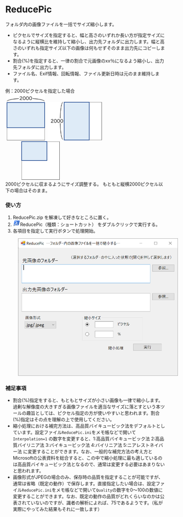 # ReducePic

フォルダ内の画像ファイルを一括でサイズ縮小します。
- ピクセルでサイズを指定すると、幅と高さのいずれか長い方が指定サイズになるように縦横比を維持して縮小し、出力先フォルダに出力します。幅と高さのいずれも指定サイズ以下の画像は何もせずそのまま出力先にコピーします。
- 割合(%)を指定すると、一律の割合で元画像のxx％になるよう縮小し、出力先フォルダに出力します。
- ファイル名、Exif情報、回転情報、ファイル更新日時は元のまま維持します。

例：2000ピクセルを指定した場合<br>
&nbsp;<img src="image/reduce_example1.png" alt="縮小の例1" width="120">
&nbsp;<img src="image/reduce_example2.png" alt="縮小の例2" height="120">
&nbsp;<img src="image/reduce_example3.png" alt="縮小の例3" width="120" hspace="50"><br>
2000ピクセルに収まるようにサイズ調整する。	もともと縦横2000ピクセル以下の場合はそのまま。

### 使い方
1. ReducePic.zip を解凍して好きなところに置く。
2. <img src="image/PowerShellShortcurIcon.png" alt="PowerShellショートカットアイコン" height="18">ReducePic（種類：ショートカット） をダブルクリックで実行する。
3. 各項目を指定して実行ボタンで処理開始。
<img src="image/reducepic_window.png" alt="ReducePicの画面" width="500" hspace="40">

### 補足事項
- 割合(%)指定をすると、もともとサイズが小さい画像も一律で縮小します。過剰な解像度の大きすぎる画像ファイルを適当なサイズに落とすという本ツールの趣旨としては、ピクセル指定の方が使いやすいと思われます。割合(%)指定はその点を理解の上で使用してください。
- 縮小処理における補完方法は、高品質バイキュービック法をデフォルトとしています。設定ファイル`ReducePic.ini`をメモ帳などで開いて
`Interpolation=1`
の数字を変更すると、1:高品質バイキュービック法 2:高品質バイリニア法 3:バイキュービック法 4:バイリニア法 5:ニアレストネイバー法 に変更することができます。なお、一般的な補完方法の考え方とMicrosoftの公表資料を総合すると、この中で縮小処理に最も適しているのは高品質バイキュービック法となるので、通常は変更する必要はあまりないと思われます。
- 画像形式がJPEGの場合のみ、保存時の品質を指定することが可能ですが、通常は省略（既定の動作）で保存します。直接指定したい場合は、設定ファイル`ReducePic.ini`をメモ帳などで開いて`Quality`の数字を0～100の数値に変更することができます。なお、既定の動作の品質がどれくらいなのかは公表されていないのですが、識者の解析によれば、75であるようです。（私が実際にやってみた結果もそれに一致します）
